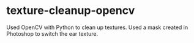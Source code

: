 # texture-cleanup-opencv

Used OpenCV with Python to clean up textures. 
Used a mask created in Photoshop to switch the ear texture.

